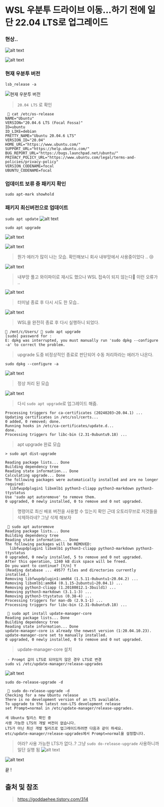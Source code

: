 # WSL 우분투 드라이브 이동...하기 전에 일단 22.04 LTS로 업그레이드

### 현상..
![alt text](image-2.png)

![alt text](image-9.png)

### 현재 우분투 버전

``` terminal
lsb_release -a
```

![현재 우분투 버전](../images/2025-06-10_1.png)

> `20.04 LTS` 로 확인

```
  cat /etc/os-release
NAME="Ubuntu"
VERSION="20.04.6 LTS (Focal Fossa)"
ID=ubuntu
ID_LIKE=debian
PRETTY_NAME="Ubuntu 20.04.6 LTS"
VERSION_ID="20.04"
HOME_URL="https://www.ubuntu.com/"
SUPPORT_URL="https://help.ubuntu.com/"
BUG_REPORT_URL="https://bugs.launchpad.net/ubuntu/"
PRIVACY_POLICY_URL="https://www.ubuntu.com/legal/terms-and-policies/privacy-policy"
VERSION_CODENAME=focal
UBUNTU_CODENAME=focal
```


### 업데이트 보류 중 패키지 확인

``` terminal
sudo apt-mark showhold
```


### 패키지 최신버전으로 업데이트

`sudo apt update` 
![alt text](image.png)

`sudo apt upgrade` 

![alt text](../images/2025-06-10_2.png)

![alt text](image-3.png)
> 뭔가 에러가 많이 나는 모습.
> 확인해보니 회사 내부망에서 사용중이었다 .. 😢

![alt text](image-4.png)
> 내부망 풀고 와이파이로 재시도 했으나 WSL 접속이 되지 않는다🤔 이런 오류가 ..

![alt text](image-5.png)
> 터미널 종료 후 다시 시도 한 모습.. 

![alt text](image-7.png)
> WSL을 완전히 종료 후 다시 실행하니 되었다.

``` terminal
 /mnt/c/Users/  sudo apt upgrade
[sudo] password for :
E: dpkg was interrupted, you must manually run 'sudo dpkg --configure -a' to correct the problem.
```
> upgrade 도중 비정상적인 종료로 판단되어 수동 처리하라는 에러가 나온다.

``` terminal
sudo dpkg --configure -a
```
![alt text](image-6.png)
> 정상 처리 된 모습

![alt text](image-8.png)
> 다시 `sudo apt upgrade`로 업그레이드 해줌.

```
Processing triggers for ca-certificates (20240203~20.04.1) ...
Updating certificates in /etc/ssl/certs...
0 added, 0 removed; done.
Running hooks in /etc/ca-certificates/update.d...
done.
Processing triggers for libc-bin (2.31-0ubuntu9.18) ... 
```
> apt upgrade 완료 모습



``` 
> sudo apt dist-upgrade

Reading package lists... Done
Building dependency tree
Reading state information... Done
Calculating upgrade... Done
The following packages were automatically installed and are no longer required:
  libfwupdplugin1 libxmlb1 python3-cliapp python3-markdown python3-ttystatus
Use 'sudo apt autoremove' to remove them.
0 upgraded, 0 newly installed, 0 to remove and 0 not upgraded.
```
> 명령어로 최신 배포 버전을 사용할 수 있는지 확인
> 근데 오토리무브로 저것들을 삭제하라네? 그냥 삭제 해보자

```
  sudo apt autoremove
Reading package lists... Done
Building dependency tree
Reading state information... Done
The following packages will be REMOVED:
  libfwupdplugin1 libxmlb1 python3-cliapp python3-markdown python3-ttystatus
0 upgraded, 0 newly installed, 5 to remove and 0 not upgraded.
After this operation, 1240 kB disk space will be freed.
Do you want to continue? [Y/n] Y
(Reading database ... 49577 files and directories currently installed.)
Removing libfwupdplugin1:amd64 (1.5.11-0ubuntu1~20.04.2) ...
Removing libxmlb1:amd64 (0.1.15-2ubuntu1~20.04.1) ...
Removing python3-cliapp (1.20180812.1-3build1) ...
Removing python3-markdown (3.1.1-3) ...
Removing python3-ttystatus (0.38-4) ...
Processing triggers for man-db (2.9.1-1) ...
Processing triggers for libc-bin (2.31-0ubuntu9.18) ...
```



```
  sudo apt install update-manager-core
Reading package lists... Done
Building dependency tree
Reading state information... Done
update-manager-core is already the newest version (1:20.04.10.23).
update-manager-core set to manually installed.
0 upgraded, 0 newly installed, 0 to remove and 0 not upgraded.
```
> update-manager-core 설치


```
 - Prompt 값이 LTS로 되어있지 않은 경우 LTS로 변경
sudo vi /etc/update-manager/release-upgrades
```

![alt text](image-1.png)




```
sudo do-release-upgrade -d
```
```
  sudo do-release-upgrade -d
Checking for a new Ubuntu release
There is no development version of an LTS available.
To upgrade to the latest non-LTS development release
set Prompt=normal in /etc/update-manager/release-upgrades.

새 Ubuntu 릴리스 확인 중
사용 가능한 LTS의 개발 버전이 없습니다.
LTS가 아닌 최신 개발 릴리즈로 업그레이드하려면 다음과 같이 하세요.
etc/update-manager/release-upgrades에서 Prompt=normal을 설정합니다.
```
> 어라? 사용 가능한 LTS가 없다..?
> 그냥 `sudo do-release-upgrade` 사용하니까 일단 실행 됨 
![alt text](image-10.png)


![alt text](image-11.png)

끝 !



## 출처 및 참조 
> https://goddaehee.tistory.com/314

